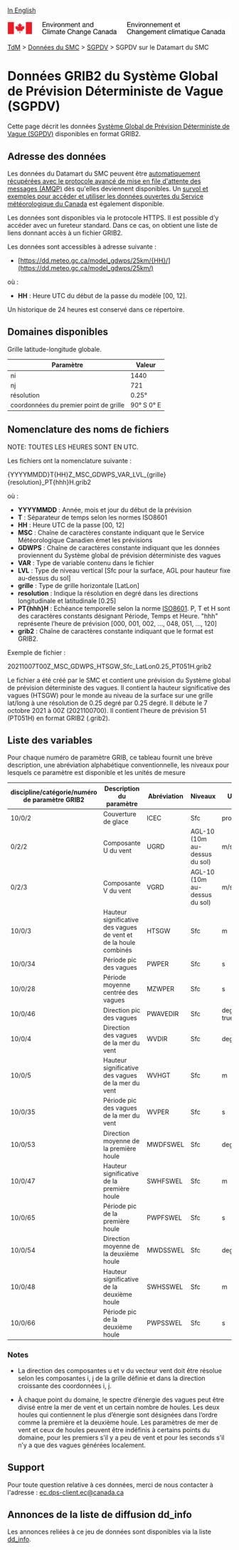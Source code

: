 [In English](readme_gdwps-datamart_en.md)

![ECCC logo](../../img_eccc-logo.png)

[TdM](../../readme_fr.md) > [Données du SMC](../readme_fr.md) > [SGPDV](readme_gdwps_fr.md) > SGPDV sur le Datamart du SMC

# Données GRIB2 du Système Global de Prévision Déterministe de Vague (SGPDV)

Cette page décrit les données [Système Global de Prévision Déterministe de Vague (SGPDV)](readme_gdwps_fr.md) disponibles en format GRIB2.

## Adresse des données 

Les données du Datamart du SMC peuvent être [automatiquement récupérées avec le protocole avancé de mise en file d'attente des messages (AMQP)](../../msc-datamart/amqp_fr.md) dès qu'elles deviennent disponibles. Un [survol et exemples pour accéder et utiliser les données ouvertes du Service météorologique du Canada](../../usage/readme_fr.md) est également disponible.

Les données sont disponibles via le protocole HTTPS. Il est possible d’y accéder avec un fureteur standard. Dans ce cas, on obtient une liste de liens donnant accès à un fichier GRIB2.

Les données sont accessibles à adresse suivante :

* [https://dd.meteo.gc.ca/model_gdwps/25km/{HH}/](https://dd.meteo.gc.ca/model_gdwps/25km/)

où :

* __HH__ : Heure UTC du début de la passe du modèle [00, 12].

Un historique de 24 heures est conservé dans ce répertoire.

## Domaines disponibles

Grille latitude-longitude globale.

| Paramètre | Valeur |
| ------ | ------ |
| ni | 1440 |
| nj | 721 | 
| résolution | 0.25° |
| coordonnées du premier point de grille | 90° S  0° E | 

## Nomenclature des noms de fichiers 

NOTE: TOUTES LES HEURES SONT EN UTC.

Les fichiers ont la nomenclature suivante :

{YYYYMMDD}T{HH}Z_MSC_GDWPS_VAR_LVL_{grille}{resolution}_PT{hhh}H.grib2

où :

* __YYYYMMDD__ : Année, mois et jour du début de la prévision
* __T__ : Séparateur de temps selon les normes ISO8601
* __HH__ : Heure UTC de la passe [00, 12]
* __MSC__ : Chaîne de caractères constante indiquant que le Service Météorologique Canadien émet les prévisions
* __GDWPS__ : Chaîne de caractères constante indiquant que les données proviennent du Système global de prévision déterministe des vagues
* __VAR__ : Type de variable contenu dans le fichier
* __LVL__ : Type de niveau vertical [Sfc pour la surface, AGL pour hauteur fixe au-dessus du sol]
* __grille__ : Type de grille horizontale [LatLon]
* __resolution__ : Indique la résolution en degré dans les directions longitudinale et latitudinale [0.25]
* __PT{hhh}H__ : Echéance temporelle selon la norme [ISO8601](https://en.wikipedia.org/wiki/ISO_8601). P, T et H sont des caractères constants désignant Période, Temps et Heure. "hhh" représente l’heure de prévision  [000, 001, 002, ..., 048, 051, ..., 120]
* __grib2__ : Chaîne de caractères constante indiquant que le format est GRIB2.

Exemple de fichier :

20211007T00Z_MSC_GDWPS_HTSGW_Sfc_LatLon0.25_PT051H.grib2

Le fichier a été créé par le SMC et contient une prévision du Système global de prévision déterministe des vagues. Il contient la hauteur significative des vagues (HTSGW) pour le monde au niveau de la surface sur une grille lat/long à une résolution de 0.25 degré par 0.25 degré. Il débute le 7 octobre 2021 à 00Z (2021100700). Il contient l’heure de prévision 51 (PT051H) en format GRIB2 (.grib2).

## Liste des variables

Pour chaque numéro de paramètre GRIB, ce tableau fournit une brève description, une abréviation alphabétique conventionnelle, les niveaux pour lesquels ce paramètre est disponible et les unités de mesure

|discipline/catégorie/numéro de paramètre GRIB2 |	Description du paramètre            |	Abréviation 	         | Niveaux       |	Unités       |
|-----------------------------------------------|---------------------------------------|----------------------------|---------------|---------------|
|10/0/2 |       Couverture de glace | ICEC | Sfc 	     | proportion    |
|0/2/2 |        Composante U du vent | UGRD | AGL-10 (10m au-dessus du sol) 	|m/s|
|0/2/3 |	Composante V du vent |	VGRD |	AGL-10 (10m au-dessus du sol) |	m/s |
|10/0/3 |	Hauteur significative des vagues de vent et de la houle combinés |	HTSGW |	Sfc |	m |
|10/0/34 |	Période pic des vagues |	PWPER |	Sfc |	s |
|10/0/28 |	Période moyenne centrée des vagues |	MZWPER |	Sfc |	s |
|10/0/46 |	Direction pic des vagues |	PWAVEDIR |	Sfc |	degrees true|
|10/0/4 |	Direction des vagues de la mer du vent |	WVDIR |	Sfc |	degré vrai |
|10/0/5 |	Hauteur significative des vagues de la mer du vent |	WVHGT |	Sfc |	m |
|10/0/35 |	Période pic des vagues de la mer du vent |	WVPER |	Sfc |	s |
|10/0/53 |	Direction moyenne de la première houle |	MWDFSWEL |	Sfc |	degré vrai |
|10/0/47 |	Hauteur significative de la première houle |	SWHFSWEL |	Sfc |	m |
|10/0/65 |	Période pic de la première houle |	PWPFSWEL |	Sfc |	s |
|10/0/54 |	Direction moyenne de la deuxième houle |	MWDSSWEL |	Sfc |	degré vrai |
|10/0/48 |	Hauteur significative de la deuxième houle |	SWHSSWEL |	Sfc |	m |
|10/0/66 |	Période pic de la deuxième houle |	PWPSSWEL |	Sfc |	s |

### Notes

* La direction des composantes u et v du vecteur vent doit être résolue selon les composantes i, j de la grille définie et dans la direction croissante des coordonnées i, j.

* À chaque point du domaine, le spectre d’énergie des vagues peut être divisé entre la mer de vent et un certain nombre de houles. Les deux houles qui contiennent le plus d’énergie sont désignées dans l’ordre comme la première et la deuxième houle. Les paramètres de mer de vent et ceux de houles peuvent être indéfinis à certains points du domaine, pour les premiers s’il y a peu de vent et pour les seconds s’il n’y a que des vagues générées localement.

## Support

Pour toute question relative à ces données, merci de nous contacter à l'adresse : [ec.dps-client.ec@canada.ca](mailto:ec.dps-client.ec@canada.ca)

## Annonces de la liste de diffusion dd_info 

Les annonces reliées à ce jeu de données sont disponibles via la liste [dd_info](https://lists.ec.gc.ca/cgi-bin/mailman/listinfo/dd_info).




